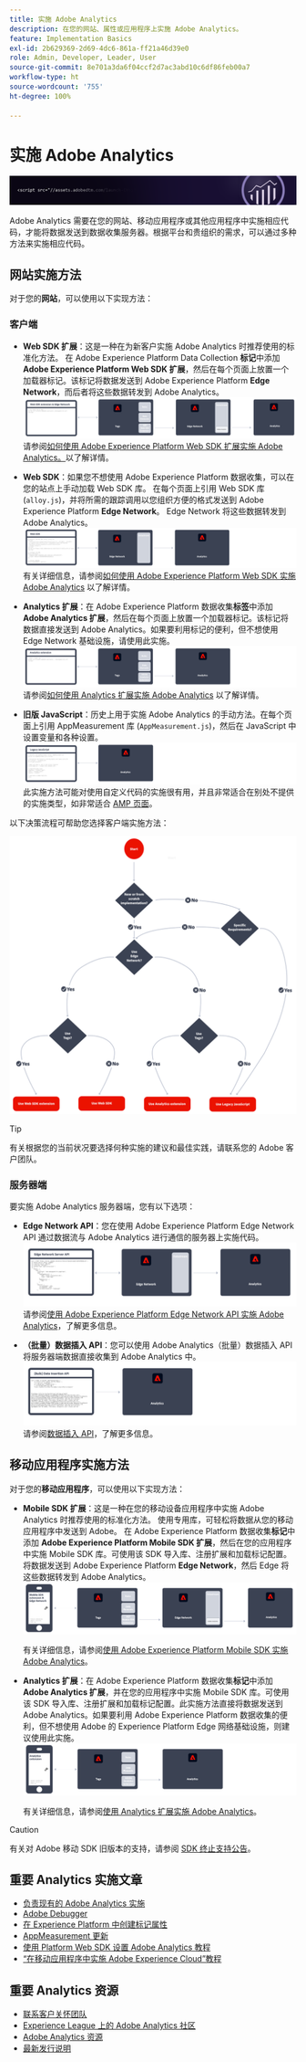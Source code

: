 ```yaml
---
title: 实施 Adobe Analytics
description: 在您的网站、属性或应用程序上实施 Adobe Analytics。
feature: Implementation Basics
exl-id: 2b629369-2d69-4dc6-861a-ff21a46d39e0
role: Admin, Developer, Leader, User
source-git-commit: 8e701a3da6f04ccf2d7ac3abd10c6df86feb00a7
workflow-type: ht
source-wordcount: '755'
ht-degree: 100%

---
```


# 实施 Adobe Analytics

![横幅](../../assets/doc_banner_implement.png)

Adobe Analytics 需要在您的网站、移动应用程序或其他应用程序中实施相应代码，才能将数据发送到数据收集服务器。根据平台和贵组织的需求，可以通过多种方法来实施相应代码。

## 网站实施方法

对于您的&#x200B;**网站**，可以使用以下实现方法：

### 客户端

* **Web SDK 扩展**：这是一种在为新客户实施 Adobe Analytics 时推荐使用的标准化方法。 在 Adobe Experience Platform Data Collection **标记**&#x200B;中添加 **Adobe Experience Platform Web SDK 扩展**，然后在每个页面上放置一个加载器标记。该标记将数据发送到 Adobe Experience Platform **Edge Network**，而后者将这些数据转发到 Adobe Analytics。
  ![Web SDK 扩展](./assets/websdk-extension-implementation.png)
请参阅[如何使用 Adobe Experience Platform Web SDK 扩展实施 Adobe Analytics。](./aep-edge/overview.md)以了解详情。

* **Web SDK**：如果您不想使用 Adobe Experience Platform 数据收集，可以在您的站点上手动加载 Web SDK 库。 在每个页面上引用 Web SDK 库 (`alloy.js`)，并将所需的跟踪调用以您组织方便的格式发送到 Adobe Experience Platform **Edge Network**。 Edge Network 将这些数据转发到 Adobe Analytics。
  ![Web SDK](./assets/websdk-implementation.png)
有关详细信息，请参阅[如何使用 Adobe Experience Platform Web SDK 实施 Adobe Analytics](./aep-edge/overview.md) 以了解详情。

* **Analytics 扩展**：在 Adobe Experience Platform 数据收集&#x200B;**标签**&#x200B;中添加 **Adobe Analytics 扩展**，然后在每个页面上放置一个加载器标记。该标记将数据直接发送到 Adobe Analytics。如果要利用标记的便利，但不想使用 Edge Network 基础设施，请使用此实施。
  ![Adobe Analytics 扩展](./assets/analytics-extension-implementation.png)
请参阅[如何使用 Analytics 扩展实施 Adobe Analytics](launch/overview.md) 以了解详情。

* **旧版 JavaScript**：历史上用于实施 Adobe Analytics 的手动方法。在每个页面上引用 AppMeasurement 库 (`AppMeasurement.js`)，然后在 JavaScript 中设置变量和各种设置。
  ![如何使用旧版 JavaScript 实施 Adobe Analytics](./assets/appmeasurement-implementation.png)
此实施方法可能对使用自定义代码的实施很有用，并且非常适合在别处不提供的实施类型，如非常适合 [AMP 页面](other/amp.md)。

以下决策流程可帮助您选择客户端实施方法：

![用于选择实施方法的决策树，如本节所述。](./assets/decision-tree.png)


>[!TIP]
>
>有关根据您的当前状况要选择何种实施的建议和最佳实践，请联系您的 Adobe 客户团队。

### 服务器端

要实施 Adobe Analytics 服务器端，您有以下选项：

* **Edge Network API**：您在使用 Adobe Experience Platform Edge Network API 通过数据流与 Adobe Analytics 进行通信的服务器上实施代码。
  ![服务器端实施](assets/edge-network-server-api.svg)
请参阅[使用 Adobe Experience Platform Edge Network API 实施 Adobe Analytics](/help/implement/aep-edge/api/overview.md)，了解更多信息。

* **（批量）数据插入 API**：您可以使用 Adobe Analytics（批量）数据插入 API 将服务器端数据直接收集到 Adobe Analytics 中。
  ![数据插入 API](assets/analytics-apis.png)
请参阅[数据插入 API](../import/c-data-insertion-api/c-data-insertion-api.md)，了解更多信息。

## 移动应用程序实施方法

对于您的&#x200B;**移动应用程序**，可以使用以下实现方法：

* **Mobile SDK 扩展**：这是一种在您的移动设备应用程序中实施 Adobe Analytics 时推荐使用的标准化方法。 使用专用库，可轻松将数据从您的移动应用程序中发送到 Adobe。 在 Adobe Experience Platform 数据收集&#x200B;**标记**&#x200B;中添加 **Adobe Experience Platform Mobile SDK 扩展**，然后在您的应用程序中实施 Mobile SDK 库。可使用该 SDK 导入库、注册扩展和加载标记配置。将数据发送到 Adobe Experience Platform **Edge Network**，然后 Edge 将这些数据转发到 Adobe Analytics。
  ![Mobile SDK 扩展](./assets/mobilesdk-extension.png)

  有关详细信息，请参阅[使用 Adobe Experience Platform Mobile SDK 实施 Adobe Analytics](../implement/aep-edge/mobile-sdk/overview.md)。

* **Analytics 扩展**：在 Adobe Experience Platform 数据收集&#x200B;**标记**&#x200B;中添加 **Adobe Analytics 扩展**，并在您的应用程序中实施 Mobile SDK 库。可使用该 SDK 导入库、注册扩展和加载标记配置。此实施方法直接将数据发送到 Adobe Analytics。如果要利用 Adobe Experience Platform 数据收集的便利，但不想使用 Adobe 的 Experience Platform Edge 网络基础设施，则建议使用此实施。
  ![Analytics 扩展](./assets/mobilesdk-analytics-extension.png)

  有关详细信息，请参阅[使用 Analytics 扩展实施 Adobe Analytics](../implement/aep-edge/mobile-sdk/overview.md)。


>[!CAUTION]
>
>有关对 Adobe 移动 SDK 旧版本的支持，请参阅 [SDK 终止支持公告](https://developer.adobe.com/client-sdks/resources/sdks-end-of-support/)。

## 重要 Analytics 实施文章

* [负责现有的 Adobe Analytics 实施](/help/implement/prepare/existing-implementation.md)
* [Adobe Debugger](validate/debugger.md)
* [在 Experience Platform 中创建标记属性](launch/create-analytics-property.md)
* [AppMeasurement 更新](appmeasurement-updates.md)
* [使用 Platform Web SDK 设置 Adobe Analytics 教程](https://experienceleague.adobe.com/docs/platform-learn/implement-web-sdk/applications-setup/setup-analytics.html?lang=zh-Hans)
* [“在移动应用程序中实施 Adobe Experience Cloud”教程](https://experienceleague.adobe.com/docs/platform-learn/implement-mobile-sdk/overview.html?lang=zh-Hans)


## 重要 Analytics 资源

* [联系客户关怀团队](https://experienceleague.adobe.com/zh-hans?support-solution=Analytics#support)
* [Experience League 上的 Adobe Analytics 社区](https://experienceleaguecommunities.adobe.com/t5/adobe-analytics/ct-p/adobe-analytics-community)
* [Adobe Analytics 资源](https://experienceleaguecommunities.adobe.com/t5/adobe-analytics-discussions/adobe-analytics-resources/m-p/276666)
* [最新发行说明](../release-notes/latest.md)
